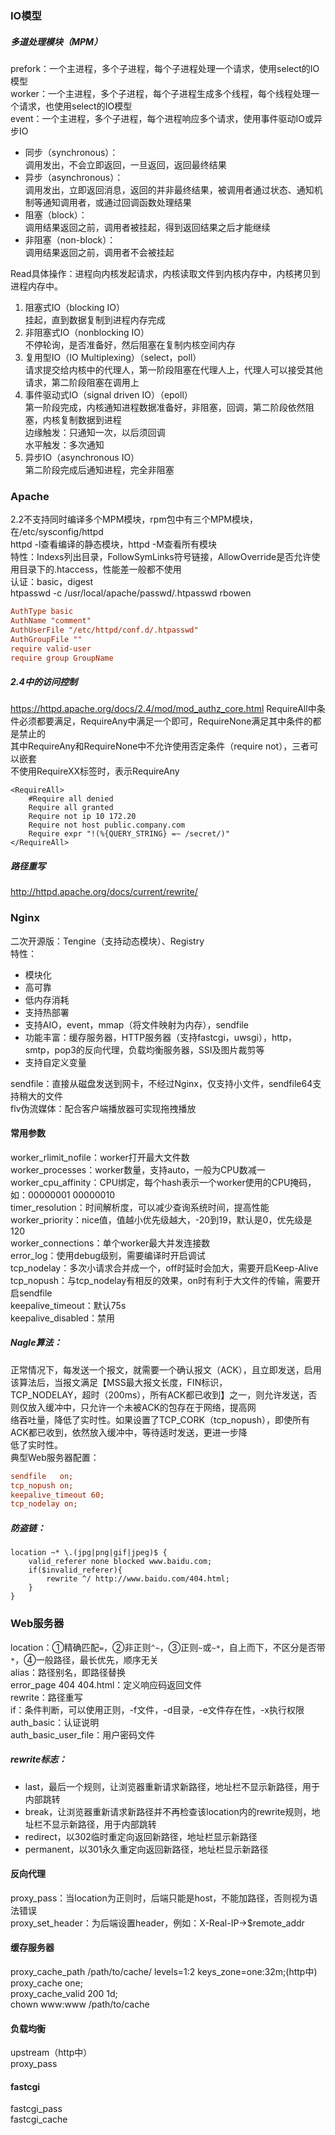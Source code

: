 ### IO模型
##### 多道处理模块（MPM）
prefork：一个主进程，多个子进程，每个子进程处理一个请求，使用select的IO模型  
worker：一个主进程，多个子进程，每个子进程生成多个线程，每个线程处理一个请求，也使用select的IO模型  
event：一个主进程，多个子进程，每个进程响应多个请求，使用事件驱动IO或异步IO  

- 同步（synchronous）：  
调用发出，不会立即返回，一旦返回，返回最终结果  
- 异步（asynchronous）：  
调用发出，立即返回消息，返回的并非最终结果，被调用者通过状态、通知机制等通知调用者，或通过回调函数处理结果  
- 阻塞（block）：  
调用结果返回之前，调用者被挂起，得到返回结果之后才能继续  
- 非阻塞（non-block）：  
调用结果返回之前，调用者不会被挂起  

Read具体操作：进程向内核发起请求，内核读取文件到内核内存中，内核拷贝到进程内存中。  
1. 阻塞式IO（blocking IO）  
挂起，直到数据复制到进程内存完成  
2. 非阻塞式IO（nonblocking IO）  
不停轮询，是否准备好，然后阻塞在复制内核空间内存  
3. 复用型IO（IO Multiplexing）（select，poll）  
请求提交给内核中的代理人，第一阶段阻塞在代理人上，代理人可以接受其他请求，第二阶段阻塞在调用上  
4. 事件驱动式IO（signal driven IO）（epoll）  
第一阶段完成，内核通知进程数据准备好，非阻塞，回调，第二阶段依然阻塞，内核复制数据到进程  
边缘触发：只通知一次，以后须回调  
水平触发：多次通知  
5. 异步IO（asynchronous IO）  
第二阶段完成后通知进程，完全非阻塞  
### Apache
2.2不支持同时编译多个MPM模块，rpm包中有三个MPM模块，在/etc/sysconfig/httpd  
httpd -l查看编译的静态模块，httpd -M查看所有模块  
特性：Indexs列出目录，FollowSymLinks符号链接，AllowOverride是否允许使用目录下的.htaccess，性能差一般都不使用  
认证：basic，digest  
htpasswd -c /usr/local/apache/passwd/.htpasswd rbowen
```ini
AuthType basic
AuthName "comment"
AuthUserFile "/etc/httpd/conf.d/.htpasswd"
AuthGroupFile ""
require valid-user
require group GroupName
```
##### 2.4中的访问控制
https://httpd.apache.org/docs/2.4/mod/mod_authz_core.html
RequireAll中条件必须都要满足，RequireAny中满足一个即可，RequireNone满足其中条件的都是禁止的  
其中RequireAny和RequireNone中不允许使用否定条件（require not），三者可以嵌套  
不使用RequireXX标签时，表示RequireAny  
```
<RequireAll>
    #Require all denied
    Require all granted
    Require not ip 10 172.20
    Require not host public.company.com
    Require expr "!(%{QUERY_STRING} =~ /secret/)"
</RequireAll>
```
##### 路径重写
http://httpd.apache.org/docs/current/rewrite/
### Nginx
二次开源版：Tengine（支持动态模块）、Registry  
特性：  
- 模块化  
- 高可靠
- 低内存消耗
- 支持热部署  
- 支持AIO，event，mmap（将文件映射为内存），sendfile  
- 功能丰富：缓存服务器，HTTP服务器（支持fastcgi，uwsgi），http，smtp，pop3的反向代理，负载均衡服务器，SSI及图片裁剪等  
- 支持自定义变量  

sendfile：直接从磁盘发送到网卡，不经过Nginx，仅支持小文件，sendfile64支持稍大的文件  
flv伪流媒体：配合客户端播放器可实现拖拽播放  

#### 常用参数
worker_rlimit_nofile：worker打开最大文件数  
worker_processes：worker数量，支持auto，一般为CPU数减一  
worker_cpu_affinity：CPU绑定，每个hash表示一个worker使用的CPU掩码，如：00000001 00000010  
timer_resolution：时间解析度，可以减少查询系统时间，提高性能  
worker_priority：nice值，值越小优先级越大，-20到19，默认是0，优先级是120  
worker_connections：单个worker最大并发连接数  
error_log：使用debug级别，需要编译时开启调试  
tcp_nodelay：多次小请求合并成一个，off时延时会加大，需要开启Keep-Alive  
tcp_nopush：与tcp_nodelay有相反的效果，on时有利于大文件的传输，需要开启sendfile  
keepalive_timeout：默认75s  
keepalive_disabled：禁用  
##### Nagle算法：  
正常情况下，每发送一个报文，就需要一个确认报文（ACK），且立即发送，启用该算法后，当报文满足【MSS最大报文长度，FIN标识，  
TCP_NODELAY，超时（200ms），所有ACK都已收到】之一，则允许发送，否则仅放入缓冲中，只允许一个未被ACK的包存在于网络，提高网  
络吞吐量，降低了实时性。如果设置了TCP_CORK（tcp_nopush），即使所有ACK都已收到，依然放入缓冲中，等待适时发送，更进一步降  
低了实时性。  
典型Web服务器配置：  
```ini
sendfile   on;
tcp_nopush on;
keepalive_timeout 60;
tcp_nodelay on;
```

##### 防盗链：
```
location ~* \.(jpg|png|gif|jpeg)$ {
    valid_referer none blocked www.baidu.com;
    if($invalid_referer){
        rewrite ^/ http://www.baidu.com/404.html;
    }
}
```

### Web服务器
location：①精确匹配`=`，②非正则`^~`，③正则`~`或`~*`，自上而下，不区分是否带`*`，④一般路径，最长优先，顺序无关  
alias：路径别名，即路径替换  
error_page 404 404.html：定义响应码返回文件  
rewrite：路径重写  
if：条件判断，可以使用正则，-f文件，-d目录，-e文件存在性，-x执行权限  
auth_basic：认证说明  
auth_basic_user_file：用户密码文件  
##### rewrite标志：
- last，最后一个规则，让浏览器重新请求新路径，地址栏不显示新路径，用于内部跳转  
- break，让浏览器重新请求新路径并不再检查该location内的rewrite规则，地址栏不显示新路径，用于内部跳转  
- redirect，以302临时重定向返回新路径，地址栏显示新路径  
- permanent，以301永久重定向返回新路径，地址栏显示新路径
#### 反向代理
 proxy_pass：当location为正则时，后端只能是host，不能加路径，否则视为语法错误    
 proxy_set_header：为后端设置header，例如：X-Real-IP→$remote_addr
 #### 缓存服务器
 proxy_cache_path /path/to/cache/ levels=1:2 keys_zone=one:32m;(http中)
 proxy_cache one;  
 proxy_cache_valid 200 1d;  
 chown www:www /path/to/cache  
 #### 负载均衡
 upstream（http中）  
 proxy_pass  
 #### fastcgi
 fastcgi_pass  
 fastcgi_cache  
 
 